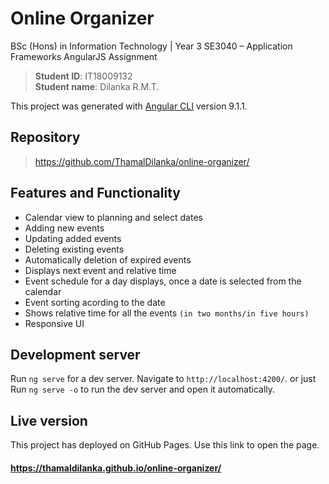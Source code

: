 # Online Organizer
BSc (Hons) in Information Technology | Year 3
SE3040 – Application Frameworks
AngularJS Assignment

>**Student ID**: IT18009132 <br/>
>**Student name**: Dilanka R.M.T. <br/>

This project was generated with [Angular CLI](https://github.com/angular/angular-cli) version 9.1.1.

## Repository
> https://github.com/ThamalDilanka/online-organizer/

## Features and Functionality

* Calendar view to planning and select dates
* Adding new events
* Updating added events
* Deleting existing events
* Automatically deletion of expired events
* Displays next event and relative time
* Event schedule for a day displays, once a date is selected from the calendar
* Event sorting acording to the date
* Shows relative time for all the events `(in two months/in five hours)`
* Responsive UI

## Development server

Run `ng serve` for a dev server. Navigate to `http://localhost:4200/`. or just Run `ng serve -o` to run the dev server and open it automatically.

## Live version

This project has deployed on GitHub Pages. Use this link to open the page.
#### https://thamaldilanka.github.io/online-organizer/
